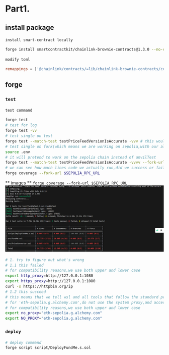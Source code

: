 # Part1.

## install package

`install smart-contract locally`

```bash
forge install smartcontractkit/chainlink-brownie-contracts@1.3.0 --no-commit
```

`modify toml`

```toml
remappings = ['@chainlink/contracts/=lib/chainlink-brownie-contracts/contracts/']
```

## forge

### `test`

`test command`

```bash
forge test
# test for log
forge test -vv
# test single on test
forge test --match-test testPriceFeedVersionIsAccurate -vvv # this would fail because we are on anvilTest,not sepolia
# test single on fork(which means we are working on sepolia,with our alchemy sepolia-rpc-url)
source .env
# it will pretend to work on the sepolia chain instead of anvilTest
forge test --match-test testPriceFeedVersionIsAccurate -vvvv --fork-url $SEPOLIA_RPC_URL # it failed,unexpectedly
# we can see how much lines code we actually run,did we success or fail
forge coverage --fork-url $SEPOLIA_RPC_URL
```

** images **
`forge coverage --fork-url $SEPOLIA_RPC_URL`
![img](image.png)

```bash
# 1. try to figure out what's wrong
# 1.1 this failed
# for compatibility reasons,we use both upper and lower case
export http_proxy=http://127.0.0.1:1080
export https_proxy=http://127.0.0.1:1080
curl -s https://httpbin.org/ip
# 1.2 this succeed
# this means that we tell wsl and all tools that follow the standard proxy variables,
# for 'eth-sepolia.g.alchemy.com',do not use the system proxy,and access it directly.
# for compatibility reasons,we use both upper and lower case
export no_proxy="eth-sepolia.g.alchemy.com"
export NO_PROXY="eth-sepolia.g.alchemy.com"
```

### `deploy`

```bash
# deploy command
forge script script/DeployFundMe.s.sol
```
